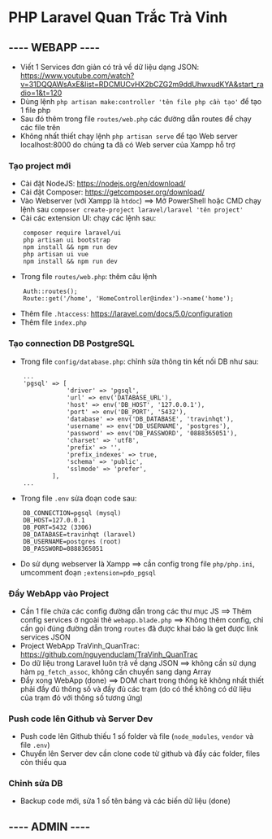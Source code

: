 # PHP Laravel Quan Trắc Trà Vinh
## ---- WEBAPP ----
+ Viết 1 Services đơn giản có trả về dữ liệu dạng JSON: https://www.youtube.com/watch?v=31DQQAWsAxE&list=RDCMUCvHX2bCZG2m9ddUhwxudKYA&start_radio=1&t=120
+ Dùng lệnh `php artisan make:controller 'tên file php cần tạo'` để tạo 1 file php
+ Sau đó thêm trong file `routes/web.php` các đường dẫn routes để chạy các file trên
+ Không nhất thiết chạy lệnh `php artisan serve` để tạo Web server localhost:8000 do chúng ta đã có Web server của Xampp hỗ trợ

### Tạo project mới
+ Cài đặt NodeJS: https://nodejs.org/en/download/
+ Cài đặt Composer: https://getcomposer.org/download/
+ Vào Webserver (với Xampp là `htdoc`) ==> Mở PowerShell hoặc CMD chạy lệnh sau `composer create-project laravel/laravel 'tên project'`
+ Cài các extension UI: chạy các lệnh sau:
```
    composer require laravel/ui
    php artisan ui bootstrap 
    npm install && npm run dev
    php artisan ui vue
    npm install && npm run dev
```
+ Trong file `routes/web.php`: thêm câu lệnh
```
    Auth::routes();
    Route::get('/home', 'HomeController@index')->name('home');
```
+ Thêm file `.htaccess`: https://laravel.com/docs/5.0/configuration
+ Thêm file `index.php`

### Tạo connection DB PostgreSQL
+ Trong file `config/database.php`: chỉnh sửa thông tin kết nối DB như sau:
```
    ...
    'pgsql' => [
                'driver' => 'pgsql',
                'url' => env('DATABASE_URL'),
                'host' => env('DB_HOST', '127.0.0.1'),
                'port' => env('DB_PORT', '5432'),
                'database' => env('DB_DATABASE', 'travinhqt'),
                'username' => env('DB_USERNAME', 'postgres'),
                'password' => env('DB_PASSWORD', '0888365051'),
                'charset' => 'utf8',
                'prefix' => '',
                'prefix_indexes' => true,
                'schema' => 'public',
                'sslmode' => 'prefer',
            ],
    ...
```
+ Trong file `.env` sửa đoạn code sau:
```
    DB_CONNECTION=pgsql (mysql)
    DB_HOST=127.0.0.1
    DB_PORT=5432 (3306)
    DB_DATABASE=travinhqt (laravel)
    DB_USERNAME=postgres (root)
    DB_PASSWORD=0888365051
```
+ Do sử dụng webserver là Xampp ==> cần config trong file `php/php.ini`, umcomment đoạn `;extension=pdo_pgsql`

### Đẩy WebApp vào Project
+ Cần 1 file chứa các config đường dẫn trong các thư mục JS ==> Thêm config services ở ngoài thẻ `webapp.blade.php`
==> Không thêm config, chỉ cần gọi đúng đường dẫn trong `routes` đã được khai báo là get được link services JSON
+ Project WebApp TraVinh_QuanTrac: https://github.com/nguyenduclam/TraVinh_QuanTrac
+ Do dữ liệu trong Laravel luôn trả về dạng JSON ==> không cần sử dụng hàm `pg_fetch_assoc`, 
không cần chuyển sang dạng Array
+ Đẩy xong WebApp (done) ==> DOM chart trong thống kê không nhất thiết phải đầy đủ thông số và đầy đủ các trạm
(do có thể không có dữ liệu của trạm đó với thông số tương ứng)

### Push code lên Github và Server Dev
+ Push code lên Github thiếu 1 số folder và file (`node_modules`, `vendor` và file `.env`)
+ Chuyển lên Server dev cần clone code từ github và đẩy các folder, files còn thiếu qua

### Chỉnh sửa DB
+ Backup code mới, sửa 1 số tên bảng và các biến dữ liệu (done)

## ---- ADMIN ----
